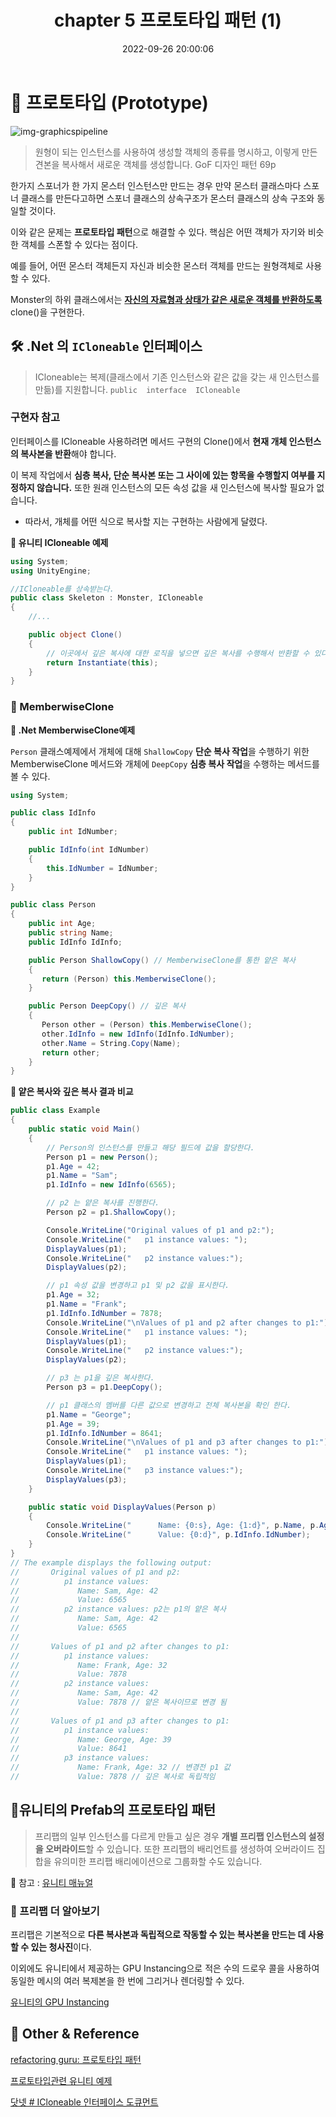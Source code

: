 ﻿---
title: chapter 5 프로토타입 패턴 (1)
date: 2022-09-26 20:00:06
categories: [GameProgramming,GameProgrammingPattern]
tags: [designPattern,prototype]
---

# **👀 프로토타입 (Prototype)**

![img-graphicspipeline](/assets/img/post/programmingPattern/Prototype.png)

> 원형이 되는 인스턴스를 사용하여 생성할 객체의 종류를 명시하고, 이렇게 만든 견본을 복사해서 새로운 객체를 생성합니다. GoF 디자인 패턴 69p
    
한가지 스포너가 한 가지 몬스터 인스턴스만 만드는 경우 만약 몬스터 클래스마다 스포너 클래스를 만든다고하면 스포너 클래스의 상속구조가 몬스터 클래스의 상속 구조와 동일할 것이다.

이와 같은 문제는 **프로토타입 패턴**으로 해결할 수 있다. 핵심은 어떤 객체가 자기와 비슷한 객체를 스폰할 수 있다는 점이다.

예를 들어, 어떤 몬스터 객체든지 자신과 비슷한 몬스터 객체를 만드는 원형객체로 사용할 수 있다.

Monster의 하위 클래스에서는 
<u>**자신의 자료형과 상태가 같은 새로운 객체를 반환하도록**</u>clone()을 구현한다.

## 🛠️ **.Net**  의 `ICloneable` 인터페이스

> ICloneable는 복제(클래스에서 기존 인스턴스와 같은 값을 갖는 새 인스턴스를 만듦)를 지원합니다.
`public  interface  ICloneable`

### 구현자 참고

인터페이스를  ICloneable 사용하려면 메서드 구현의 Clone()에서 **현재 개체 인스턴스의 복사본을 반환**해야 합니다. 

이 복제 작업에서 **심층 복사, 단순 복사본 또는 그 사이에 있는 항목을 수행할지 여부를 지정하지 않습니다.** 또한 원래 인스턴스의 모든 속성 값을 새 인스턴스에 복사할 필요가 없습니다. 

- 따라서, 개체를 어떤 식으로 복사할 지는 구현하는 사람에게 달렸다.

**📌 유니티 ICloneable 예제**

```csharp
using System;
using UnityEngine;

//ICloneable를 상속받는다.
public class Skeleton : Monster, ICloneable
{
    //...

    public object Clone()
    {
        // 이곳에서 깊은 복사에 대한 로직을 넣으면 깊은 복사를 수행해서 반환할 수 있다.
        return Instantiate(this);
    }
}
```
### 📃 MemberwiseClone


**📌 .Net MemberwiseClone예제**

`Person` 클래스예제에서 개체에 대해 `ShallowCopy` **단순 복사 작업**을 수행하기 위한 MemberwiseClone 메서드와 개체에 `DeepCopy` **심층 복사 작업**을 수행하는 메서드를 볼 수 있다.

```csharp
using System;

public class IdInfo
{
    public int IdNumber;

    public IdInfo(int IdNumber)
    {
        this.IdNumber = IdNumber;
    }
}

public class Person
{
    public int Age;
    public string Name;
    public IdInfo IdInfo;

    public Person ShallowCopy() // MemberwiseClone를 통한 얕은 복사
    {
       return (Person) this.MemberwiseClone();
    }

    public Person DeepCopy() // 깊은 복사
    {
       Person other = (Person) this.MemberwiseClone();
       other.IdInfo = new IdInfo(IdInfo.IdNumber);
       other.Name = String.Copy(Name);
       return other;
    }
}
```

**📌 얕은 복사와 깊은 복사 결과 비교**
```csharp
public class Example
{
    public static void Main()
    {
        // Person의 인스턴스를 만들고 해당 필드에 값을 할당한다.
        Person p1 = new Person();
        p1.Age = 42;
        p1.Name = "Sam";
        p1.IdInfo = new IdInfo(6565);

        // p2 는 얕은 복사를 진행한다.
        Person p2 = p1.ShallowCopy();

        Console.WriteLine("Original values of p1 and p2:");
        Console.WriteLine("   p1 instance values: ");
        DisplayValues(p1);
        Console.WriteLine("   p2 instance values:");
        DisplayValues(p2);

        // p1 속성 값을 변경하고 p1 및 p2 값을 표시한다.
        p1.Age = 32;
        p1.Name = "Frank";
        p1.IdInfo.IdNumber = 7878;
        Console.WriteLine("\nValues of p1 and p2 after changes to p1:");
        Console.WriteLine("   p1 instance values: ");
        DisplayValues(p1);
        Console.WriteLine("   p2 instance values:");
        DisplayValues(p2);

        // p3 는 p1을 깊은 복사한다.
        Person p3 = p1.DeepCopy();

        // p1 클래스의 멤버를 다른 값으로 변경하고 전체 복사본을 확인 한다.
        p1.Name = "George";
        p1.Age = 39;
        p1.IdInfo.IdNumber = 8641;
        Console.WriteLine("\nValues of p1 and p3 after changes to p1:");
        Console.WriteLine("   p1 instance values: ");
        DisplayValues(p1);
        Console.WriteLine("   p3 instance values:");
        DisplayValues(p3);
    }

    public static void DisplayValues(Person p)
    {
        Console.WriteLine("      Name: {0:s}, Age: {1:d}", p.Name, p.Age);
        Console.WriteLine("      Value: {0:d}", p.IdInfo.IdNumber);
    }
}
// The example displays the following output:
//       Original values of p1 and p2:
//          p1 instance values:
//             Name: Sam, Age: 42
//             Value: 6565
//          p2 instance values: p2는 p1의 얕은 복사
//             Name: Sam, Age: 42
//             Value: 6565
//
//       Values of p1 and p2 after changes to p1:
//          p1 instance values:
//             Name: Frank, Age: 32
//             Value: 7878
//          p2 instance values:
//             Name: Sam, Age: 42
//             Value: 7878 // 얕은 복사이므로 변경 됨
//
//       Values of p1 and p3 after changes to p1:
//          p1 instance values:
//             Name: George, Age: 39
//             Value: 8641
//          p3 instance values:
//             Name: Frank, Age: 32 // 변경전 p1 값
//             Value: 7878 // 깊은 복사로 독립적임
```

## **📘유니티의 Prefab의 프로토타입 패턴**

> 프리팹의 일부 인스턴스를 다르게 만들고 싶은 경우 **개별 프리팹 인스턴스의 설정을 오버라이드**할 수 있습니다. 또한 프리팹의 배리언트를 생성하여 오버라이드 집합을 유의미한 프리팹 배리에이션으로 그룹화할 수도 있습니다.


🔗 참고 : [유니티 매뉴얼](https://docs.unity3d.com/kr/current/Manual/Prefabs.html)

### 🤔 프리팹 더 알아보기

프리팹은 기본적으로 **다른 복사본과 독립적으로 작동할 수 있는 복사본을 만드는 데 사용할 수 있는 청사진**이다.

이외에도 유니티에서 제공하는 GPU Instancing으로 적은 수의 드로우 콜을 사용하여 동일한 메시의 여러 복제본을 한 번에 그리거나 렌더링할 수 있다.

 [유니티의 GPU Instancing](https://docs.unity3d.com/kr/2018.4/Manual/GPUInstancing.html)


## 📌 Other & Reference

[refactoring guru: 프로토타입 패턴](https://refactoring.guru/design-patterns) 

[프로토타입관련 유니티 예제](https://kihontekina.dev/posts/prototype/) 

[닷넷 # ICloneable 인터페이스 도큐먼트](https://learn.microsoft.com/ko-kr/dotnet/api/system.icloneable?view=net-6.0) 



